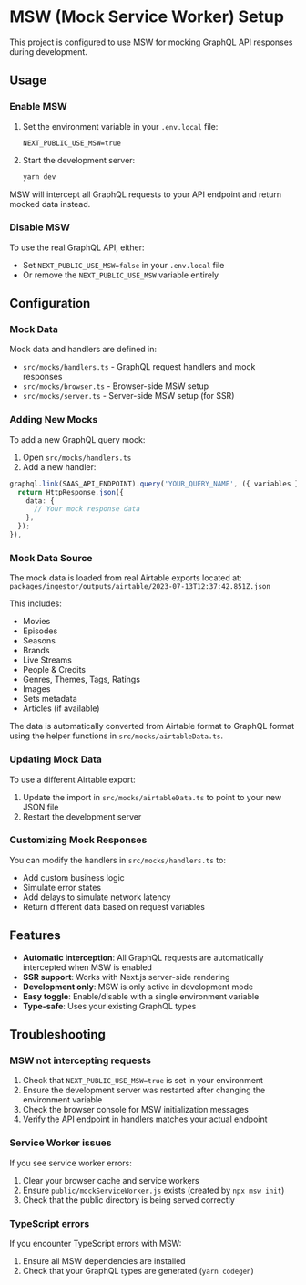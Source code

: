 # MSW (Mock Service Worker) Setup

This project is configured to use MSW for mocking GraphQL API responses during development.

## Usage

### Enable MSW

1. Set the environment variable in your `.env.local` file:

   ```
   NEXT_PUBLIC_USE_MSW=true
   ```

2. Start the development server:
   ```bash
   yarn dev
   ```

MSW will intercept all GraphQL requests to your API endpoint and return mocked data instead.

### Disable MSW

To use the real GraphQL API, either:

- Set `NEXT_PUBLIC_USE_MSW=false` in your `.env.local` file
- Or remove the `NEXT_PUBLIC_USE_MSW` variable entirely

## Configuration

### Mock Data

Mock data and handlers are defined in:

- `src/mocks/handlers.ts` - GraphQL request handlers and mock responses
- `src/mocks/browser.ts` - Browser-side MSW setup
- `src/mocks/server.ts` - Server-side MSW setup (for SSR)

### Adding New Mocks

To add a new GraphQL query mock:

1. Open `src/mocks/handlers.ts`
2. Add a new handler:

```typescript
graphql.link(SAAS_API_ENDPOINT).query('YOUR_QUERY_NAME', ({ variables }) => {
  return HttpResponse.json({
    data: {
      // Your mock response data
    },
  });
}),
```

### Mock Data Source

The mock data is loaded from real Airtable exports located at:
`packages/ingestor/outputs/airtable/2023-07-13T12:37:42.851Z.json`

This includes:

- Movies
- Episodes
- Seasons
- Brands
- Live Streams
- People & Credits
- Genres, Themes, Tags, Ratings
- Images
- Sets metadata
- Articles (if available)

The data is automatically converted from Airtable format to GraphQL format using the helper functions in `src/mocks/airtableData.ts`.

### Updating Mock Data

To use a different Airtable export:

1. Update the import in `src/mocks/airtableData.ts` to point to your new JSON file
2. Restart the development server

### Customizing Mock Responses

You can modify the handlers in `src/mocks/handlers.ts` to:

- Add custom business logic
- Simulate error states
- Add delays to simulate network latency
- Return different data based on request variables

## Features

- **Automatic interception**: All GraphQL requests are automatically intercepted when MSW is enabled
- **SSR support**: Works with Next.js server-side rendering
- **Development only**: MSW is only active in development mode
- **Easy toggle**: Enable/disable with a single environment variable
- **Type-safe**: Uses your existing GraphQL types

## Troubleshooting

### MSW not intercepting requests

1. Check that `NEXT_PUBLIC_USE_MSW=true` is set in your environment
2. Ensure the development server was restarted after changing the environment variable
3. Check the browser console for MSW initialization messages
4. Verify the API endpoint in handlers matches your actual endpoint

### Service Worker issues

If you see service worker errors:

1. Clear your browser cache and service workers
2. Ensure `public/mockServiceWorker.js` exists (created by `npx msw init`)
3. Check that the public directory is being served correctly

### TypeScript errors

If you encounter TypeScript errors with MSW:

1. Ensure all MSW dependencies are installed
2. Check that your GraphQL types are generated (`yarn codegen`)
